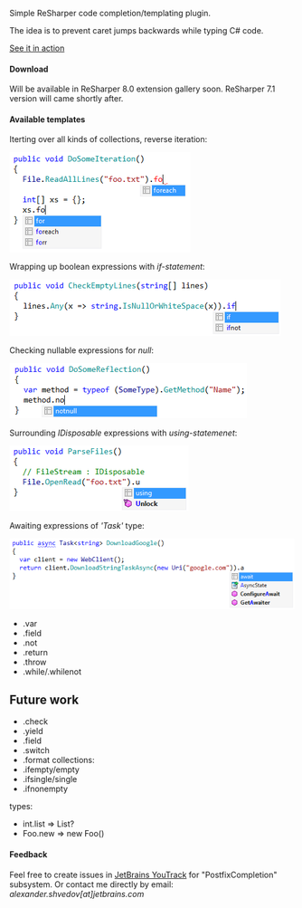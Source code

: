 ﻿Simple ReSharper code completion/templating plugin.

The idea is to prevent caret jumps backwards while typing C# code.

[See it in action](http://screencast.com/t/zqMDGTMDqhp)

#### Download

Will be available in ReSharper 8.0 extension gallery soon.
ReSharper 7.1 version will came shortly after.

#### Available templates

Iterting over all kinds of collections, reverse iteration:

![foreach](/Content/foreach.png)

Wrapping up boolean expressions with *if-statement*:

![if/ifnot](/Content/if.png)

Checking nullable expressions for *null*:

![null/notnull](/Content/notnull.png)

Surrounding *IDisposable* expressions with *using-statemenet*:

![using](/Content/using.png)

Awaiting expressions of *'Task<T>'* type:

![await](/Content/await.png)

* .var
* .field
* .not
* .return
* .throw
* .while/.whilenot

## Future work

* .check
* .yield
* .field
* .switch
* .format
collections:
* .ifempty/empty
* .ifsingle/single
* .ifnonempty

types:
* int.list => List<int>?
* Foo.new => new Foo()

#### Feedback

Feel free to create issues in [JetBrains YouTrack](http://youtrack.jetbrains.com/issues/RSPL) for "PostfixCompletion" subsystem.
Or contact me directly by email: *alexander.shvedov[at]jetbrains.com*